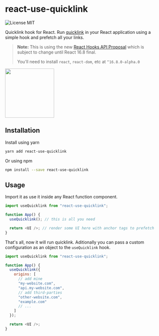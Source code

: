 # react-use-quicklink

![License MIT](https://badgen.net/github/license/sergiodxa/react-use-quicklink)

Quicklink hook for React. Run [quicklink](https://github.com/GoogleChromeLabs/quicklink) in your React application using a simple hook and prefetch all your links.

> **Note:** This is using the new [React Hooks API Proposal](https://reactjs.org/docs/hooks-intro.html)
> which is subject to change until React 16.8 final.
>
> You'll need to install `react`, `react-dom`, etc at `^16.8.0-alpha.0`

<a href="https://www.patreon.com/sergiodxa">
	<img src="https://c5.patreon.com/external/logo/become_a_patron_button@2x.png" width="160">
</a>

## Installation

Install using yarn

```bash
yarn add react-use-quicklink
```

Or using npm

```bash
npm install --save react-use-quicklink
```

## Usage

Import it as use it inside any React function component.

```js
import useQuicklink from "react-use-quicklink";

function App() {
  useQuicklink(); // this is all you need

  return <UI />; // render some UI here with anchor tags to prefetch
}
```

That's all, now it will run quicklink. Aditionally you can pass a custom configuration as an object to the `useQuicklink` hook.

```js
import useQuicklink from "react-use-quicklink";

function App() {
  useQuicklink({
    origins: [
      // add mine
      "my-website.com",
      "api.my-website.com",
      // add third-parties
      "other-website.com",
      "example.com"
      // ...
    ]
  });

  return <UI />;
}
```

